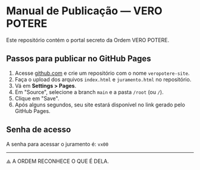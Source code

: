 
# Manual de Publicação — VERO POTERE

Este repositório contém o portal secreto da Ordem VERO POTERE.

## Passos para publicar no GitHub Pages

1. Acesse [github.com](https://github.com) e crie um repositório com o nome `veropotere-site`.
2. Faça o upload dos arquivos `index.html` e `juramento.html` no repositório.
3. Vá em **Settings > Pages**.
4. Em "Source", selecione a branch `main` e a pasta `/root` (ou `/`).
5. Clique em "Save".
6. Após alguns segundos, seu site estará disponível no link gerado pelo GitHub Pages.

## Senha de acesso

A senha para acessar o juramento é: `vx00`

---

⟁ A ORDEM RECONHECE O QUE É DELA.
